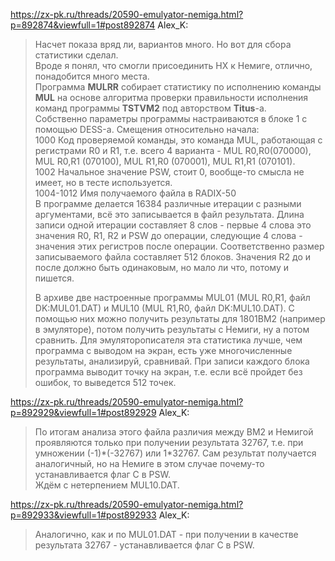 
https://zx-pk.ru/threads/20590-emulyator-nemiga.html?p=892874&viewfull=1#post892874
Alex_K:
<blockquote>
Насчет показа вряд ли, вариантов много. Но вот для сбора статистики сделал.<br/>
Вроде я понял, что смогли присоединить HX к Немиге, отлично, понадобится много места.<br/>
Программа <b>MULRR</b> собирает статистику по исполнению команды <b>MUL</b> на основе алгоритма проверки правильности исполнения команд программы <b>TSTVM2</b> под авторством <b>Titus</b>-а.<br/>
Собственно параметры программы настраиваются в блоке 1 с помощью DESS-а. Смещения относительно начала:<br/>
1000 Код проверяемой команды, это команда MUL, работающая с регистрами R0 и R1, т.е. всего 4 варианта - MUL R0,R0(070000), MUL R0,R1 (070100), MUL R1,R0 (070001), MUL R1,R1 (070101).<br/>
1002 Начальное значение PSW, стоит 0, вообще-то смысла не имеет, но в тесте используется.<br/>
1004-1012 Имя получаемого файла в RADIX-50<br/>
В программе делается 16384 различные итерации с разными аргументами, всё это записывается в файл результата. Длина записи одной итерации составляет 8 слов - первые 4 слова это значения R0, R1, R2 и PSW до операции, следующие 4 слова - значения этих регистров после операции. Соответственно размер записываемого файла составляет 512 блоков. Значения R2 до и после должно быть одинаковым, но мало ли что, потому и пишется.

В архиве две настроенные программы MUL01 (MUL R0,R1, файл DK:MUL01.DAT) и MUL10 (MUL R1,R0, файл DK:MUL10.DAT). С помощью них можно получить результаты для 1801ВМ2 (например в эмуляторе), потом получить результаты с Немиги, ну а потом сравнить. Для эмуляторописателя эта статистика лучше, чем программа с выводом на экран, есть уже многочисленные результаты, анализируй, сравнивай. При записи каждого блока программа выводит точку на экран, т.е. если всё пройдет без ошибок, то выведется 512 точек.
</blockquote>

https://zx-pk.ru/threads/20590-emulyator-nemiga.html?p=892929&viewfull=1#post892929
Alex_K:
<blockquote>
По итогам анализа этого файла различия между ВМ2 и Немигой проявляются только при получении результата 32767, т.е. при умножении (-1)*(-32767) или 1*32767. Сам результат получается аналогичный, но на Немиге в этом случае почему-то устанавливается флаг C в PSW.<br/>
Ждём с нетерпением MUL10.DAT.
</blockquote>

https://zx-pk.ru/threads/20590-emulyator-nemiga.html?p=892933&viewfull=1#post892933
Alex_K:
<blockquote>
Аналогично, как и по MUL01.DAT - при получении в качестве результата 32767 - устанавливается флаг C в PSW.
</blockquote>

